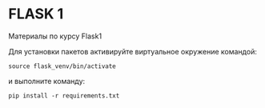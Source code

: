 # FLASK 1
Материалы по курсу Flask1

Для установки пакетов активируйте виртуальное окружение командой:
```
source flask_venv/bin/activate
```
и выполните команду:
```
pip install -r requirements.txt
```
